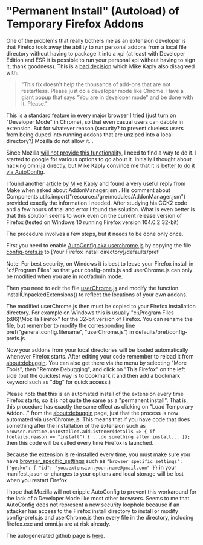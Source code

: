 # "Permanent Install" (Autoload) of Temporary Firefox Addons

One of the problems that really bothers me as an extension developer is that Firefox took away the ability to run personal addons from a local file directory without having to package it into a xpi (at least with Developer Edition and ESR it is possible to run your personal xpi without having to sign it, thank goodness).  This is a [bad decision](https://blog.mozilla.org/addons/2015/12/23/loading-temporary-add-ons/) which Mike Kaply also disagreed with: 
> "This fix doesn't help the thousands of add-ons that are not restartless.  Please just do a developer mode like Chrome.  Have a giant popup that says "You are in developer mode" and be done with it. Please."

This is a standard feature in every major browser I tried (just turn on "Developer Mode" in Chrome), so that even casual users can dabble in extension.  But for whatever reason (security? to prevent clueless users from being duped into running addons that are unziped into a local directory?) Mozilla do not allow it. .

Since Mozilla [will not provide this functionality](https://bugzilla.mozilla.org/show_bug.cgi?id=1309288#c25), I need to find a way to do it.  I started to google for various options to go about it. Initially I thought about hacking omni.ja directly, but Mike Kaply convince me that it is [better to do it via AutoConfig](https://mike.kaply.com/2013/05/06/dont-unpack-and-repack-omni-jar/).

I found another [article by Mike Kaply](https://mike.kaply.com/2012/03/22/customizing-firefox-advanced-autoconfig-files) and found a very useful reply from Make when asked about AddonManager.jsm . His comment about Components.utils.import("resource://gre/modules/AddonManager.jsm") provided exactly the information I needed.  After studying his CCK2 code and a few hours of trial and error I found the solution.  What is even better is that this solution seems to work even on the current release version of Firefox (tested on Windows 10 running Firefox version 104.0.2 32-bit)

The procedure involves a few steps, but it needs to be done only once.

First you need to enable [AutoConfig aka userchrome.js](https://www.userchrome.org/what-is-userchrome-js.html) by copying the file [config-prefs.js](https://github.com/tsaost/autoload-temporary-addon/blob/main/config-prefs.js) to [Your Firefox install directory]/defaults/pref

Note: For best security, on Windows it is best to leave your Firefox install in "c:\Program Files" so that your config-prefs.js and userChrome.js can only be modified when you are in root/admin mode.

Then you need to edit the file [userChrome.js](https://github.com/tsaost/autoload-temporary-addon/blob/main/userChrome.js) and modify the function installUnpackedExtensions() to reflect the locations of your own addons.

The modified userChrome.js then must be copied to your Firefox installation directory.  For example on Windows this is usually "c:\Program Files (x86)\Mozilla Firefox" for the 32-bit version of Firefox.  You can rename the file, but remember to modify the corresponding line pref("general.config.filename", "userChrome.js") in defaults/pref/config-prefs.js

Now your addons from your local directories will be loaded automatically whenever Firefox starts.  After editing your code remember to reload it from [about:debuggin](about:debugging#/runtime/this-firefox). You can also get there via the menu by selecting "More Tools", then "Remote Debugging", and click on "This Firefox" on the left side (but the quickest way is to bookmark it and then add a bookmark keyword such as "dbg" for quick access.)

Please note that this is an automated install of the extension every time Firefox starts, so it is not quite the same as a "permanent install".  That is, this procedure has exactly the same effect as clicking on "Load Temporary Addon..." from the [about:debuggin](about:debugging#/runtime/this-firefox) page, just that the process is now automated via userChrome.js.  This means that if you have code that does something after the installation of the extension such as `browser.runtime.onInstalled.addListener(details => { if (details.reason == "install") { ...do something after install... });` then this code will be called every time Firefox is launched. 

Because the extension is re-installed every time, you must make sure you have [browser_specific_settings](https://developer.mozilla.org/en-US/docs/Mozilla/Add-ons/WebExtensions/manifest.json/browser_specific_settings) such as `"browser_specific_settings": {"gecko": { "id": "you.extension.your.name@gmail.com" }}` in your manifest.jason or changes to your options and local storage will be lost when you restart Firefox.

I hope that Mozilla will not cripple AutoConfig to prevent this workaround for the lack of a Developer Mode like most other browsers.  Seems to me that AutoConfig does not represent a new security loophole because if an attacker has access to the Firefox install directory to install or modify config-prefs.js and userChrome.js then every file in the directory, including firefox.exe and omni.ja are at risk already.

The autogenerated github page is [here](https://tsaost.github.io/autoload-temporary-addon/).
